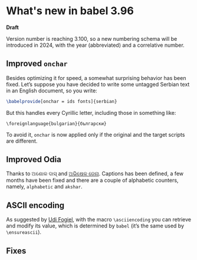 # What's new in babel 3.96

**Draft**

Version number is reaching 3.100, so a new numbering schema will be
introduced in 2024, with the year (abbreviated) and a correlative number.

## Improved `onchar`

Besides optimizing it for speed, a somewhat surprising behavior has
been fixed. Let’s suppose you have decided to write some untagged Serbian
text in an English document, so you write:
```tex
\babelprovide[onchar = ids fonts]{serbian}
```
But this handles every Cyrillic letter, including those in something like:
```
\foreignlanguage{bulgarian}{български}
```

To avoid it, `onchar` is now applied only if the original and the
target scripts are different.

## Improved Odia

Thanks to ଅଶୋକ ଦାସ୍ and [ଅଭିଷେକ ଜେନା](https://github.com/avisekjena). Captions has been defined, a few
months have been fixed and there are a couple of alphabetic counters,
namely, `alphabetic` and `akshar`.

## ASCII encoding

As suggested by [Udi Fogiel](https://github.com/Udi-Fogiel), with the macro `\asciiencoding` you can
retrieve and modify its value, which is determined by `babel` (it’s the
same used by `\ensureascii`).

## Fixes